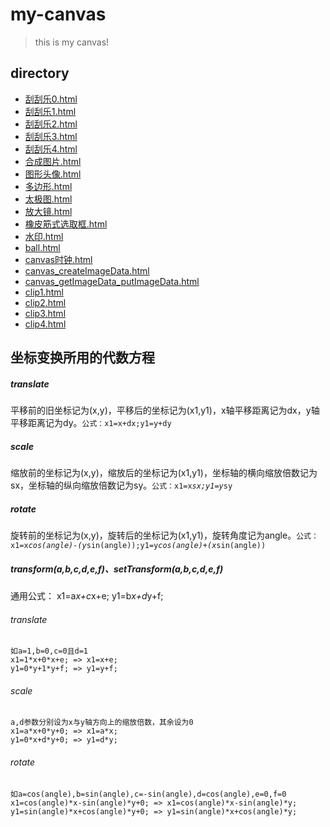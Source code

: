 # my-canvas 
> this is my canvas!

## directory
*   <a href="刮刮乐0.html">刮刮乐0.html</a>
*   <a href="刮刮乐1.html">刮刮乐1.html</a>
*   <a href="刮刮乐2.html">刮刮乐2.html</a>
*   <a href="刮刮乐3.html">刮刮乐3.html</a>
*   <a href="刮刮乐4.html">刮刮乐4.html</a>
*   <a href="合成图片.html">合成图片.html</a>
*   <a href="图形头像.html">图形头像.html</a>
*   <a href="多边形.html">多边形.html</a>
*   <a href="太极图.html">太极图.html</a>
*   <a href="放大镜.html">放大镜.html</a>
*   <a href="橡皮筋式选取框.html">橡皮筋式选取框.html</a>
*   <a href="水印.html">水印.html</a>
*   <a href="ball.html">ball.html</a>
*   <a href="canvas时钟.html">canvas时钟.html</a>
*   <a href="canvas_createImageData.html">canvas_createImageData.html</a>
*   <a href="canvas_getImageData_putImageData.html">canvas_getImageData_putImageData.html</a>
*   <a href="clip1.html">clip1.html</a>
*   <a href="clip2.html">clip2.html</a>
*   <a href="clip3.html">clip3.html</a>
*   <a href="clip4.html">clip4.html</a>


## 坐标变换所用的代数方程
##### translate
平移前的旧坐标记为(x,y)，平移后的坐标记为(x1,y1)，x轴平移距离记为dx，y轴平移距离记为dy。<code>公式：x1=x+dx;y1=y+dy</code>

##### scale
缩放前的坐标记为(x,y)，缩放后的坐标记为(x1,y1)，坐标轴的横向缩放倍数记为sx，坐标轴的纵向缩放倍数记为sy。<code>公式：x1=x*sx;y1=y*sy</code>

##### rotate
旋转前的坐标记为(x,y)，旋转后的坐标记为(x1,y1)，旋转角度记为angle。<code>公式：x1=x*cos(angle)-(y*sin(angle));y1=y*cos(angle)+(x*sin(angle))</code>

##### transform(a,b,c,d,e,f)、setTransform(a,b,c,d,e,f)
通用公式：
    x1=a*x+c*x+e;
    y1=b*x+d*y+f;
###### translate 
    如a=1,b=0,c=0且d=1 
    x1=1*x+0*x+e; => x1=x+e;
    y1=0*y+1*y+f; => y1=y+f;
###### scale 
    a,d参数分别设为x与y轴方向上的缩放倍数，其余设为0
    x1=a*x+0*y+0; => x1=a*x;
    y1=0*x+d*y+0; => y1=d*y;
###### rotate 
    如a=cos(angle),b=sin(angle),c=-sin(angle),d=cos(angle),e=0,f=0
    x1=cos(angle)*x-sin(angle)*y+0; => x1=cos(angle)*x-sin(angle)*y; 
    y1=sin(angle)*x+cos(angle)*y+0; => y1=sin(angle)*x+cos(angle)*y;







